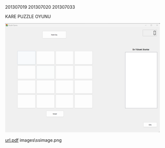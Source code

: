 
201307019
201307020
201307033

KARE PUZZLE OYUNU

![ana sayfanın ekran görüntüsü](images\ssimage.png)

[url.pdf](https://github.com/Zehraan/puzzle/blob/fbb3109dcdaf1eb44cfdfaa4dffa5a4d5b477f3c/url.pdf)
images\ssimage.png